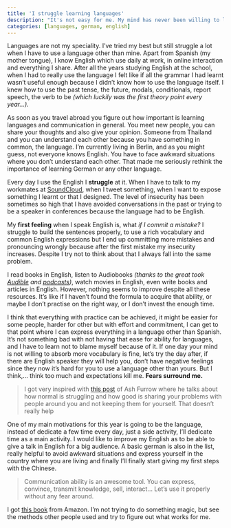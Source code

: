 ```yaml
---
title: 'I struggle learning languages'
description: "It's not easy for me. My mind has never been willing to learn languages but I'll do my best this year to overcome this problem."
categories: [languages, german, english]
---
```


Languages are not my speciality. I’ve tried my best but still struggle a lot when I have to use a language other than mine. Apart from Spanish (my mother tongue), I know English which use daily at work, in online interaction and everything I share. After all the years studying English at the school, when I had to really use the language I felt like if all the grammar I had learnt wasn’t useful enough because I didn’t know how to use the language itself. I knew how to use the past tense, the future, modals, conditionals, report speech, the verb to be _(which luckily was the first theory point every year…)._

As soon as you travel abroad you figure out how important is learning languages and communication in general. You meet new people, you can share your thoughts and also give your opinion. Someone from Thailand and you can understand each other because you have something in common, the language. I’m currently living in Berlin, and as you might guess, not everyone knows English. You have to face awkward situations where you don’t understand each other. That made me seriously rethink the importance of learning German or any other language.

Every day I use the English I **struggle** at it. When I have to talk to my workmates at [SoundCloud](https://soundcloud.com/), when I tweet something, when I want to expose something I learnt or that I designed. The level of insecurity has been sometimes so high that I have avoided conversations in the past or trying to be a speaker in conferences because the language had to be English.

My **first feeling** when I speak English is, what _if I commit a mistake?_ I struggle to build the sentences properly, to use a rich vocabulary and common English expressions but I end up committing more mistakes and pronouncing wrongly because after the first mistake my insecurity increases. Despite I try not to think about that I always fall into the same problem.

I read books in English, listen to Audiobooks _(thanks to the great took [Audible](http://www.audible.com/) and [podcasts](http://www.apple.com/itunes/podcasts/))_, watch movies in English, even write books and articles in English. However, nothing seems to improve despite all these resources. It’s like if I haven’t found the formula to acquire that ability, or maybe I don’t practise on the right way, or I don’t invest the enough time.

I think that everything with practice can be achieved, it might be easier for some people, harder for other but with effort and commitment, I can get to that point where I can express everything in a language other than Spanish. It’s not something bad with not having that ease for ability for languages, and I have to learn not to blame myself because of it. If one day your mind is not willing to absorb more vocabulary is fine, let’s try the day after, if there are English speaker they will help you, don’t have negative feelings since they now it’s hard for you to use a language other than yours. But I think,… think too much and expectations kill me. **Fears surround me.**

> I got very inspired with [this post](https://ashfurrow.com/blog/normalizing-struggle/) of Ash Furrow where he talks about how normal is struggling and how good is sharing your problems with people around you and not keeping them for yourself. That doesn’t really help

One of my main motivations for this year is going to be the language, instead of dedicate a few time every day, just a side activity, I’ll dedicate time as a main activity. I would like to improve my English as to be able to give a talk in English for a big audience. A basic german is also in the list, really helpful to avoid awkward situations and express yourself in the country where you are living and finally I’ll finally start giving my first steps with the Chinese.

> Communication ability is an awesome tool. You can express, convince, transmit knowledge, sell, interact… Let’s use it properly without any fear around.

I got [this book](http://www.amazon.es/gp/product/B00IBZ405W?psc=1&redirect=true&ref_=oh_aui_d_detailpage_o01_) from Amazon. I’m not trying to do something magic, but see the methods other people used and try to figure out what works for me.
